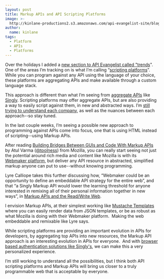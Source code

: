 ```yaml
---
layout: post
title: Markup APIs and API Scripting Platforms
image: >-
  http://kinlane-productions2.s3.amazonaws.com/api-evangelist-site/blog/markup-api.png
author:
  name: kinlane
tags:
  - Platform
  - APIs
  - Platforms
---
```

Over the holidays I added a [new section to API Evangelist called "trends](http://apievangelist.com/trends/ "new section to API Evangelist called trends")". One of the areas I’m tracking on is what I’m calling “[scripting platforms](/trends/scripting-platforms.php)”. While you can program against any API using the language of your choice, these platforms are aggregating APIs and make available through a custom language stack.

This approach is different than what I’m seeing from [aggregate APIs](/trends/aggregation.php "aggregate APIs") like [Singly](http://singly.com "Singly"). Scripting platforms may offer aggregate APIs, but are also providing a way to easily script against them, in new and abstracted ways. I’m [still trying to understand each company](/2012/12/19/taking-apis-to-next-level-with-api-scripting-platforms/), as well as the nuances between each approach--so stay tuned.

In the last couple weeks, I’m seeing a possible new approach to programming against APIs come into focus, one that is using HTML instead of scripting--using Markup APIs.

After reading [Building Bridges Between GUIs and Code With Markup APIs](http://www.toolness.com/wp/2013/01/building-bridges-between-guis-and-code-with-markup-apis/ "Building Bridges Between GUIs and Code With Markup APIs") by Atul Varma ([@toolness](https://twitter.com/toolness)) from Mozilla, you can really start seeing not just the potential around rich media and content like Mozilla is with its [Webmaker platform](https://webmaker.org/en-US/), but deliver any API resource in abstracted, simplified markup anyone can put to use--without knowing programming.

Lyre Calliope takes this further discussing how, “Webmaker could be an opportunity to define an embeddable API strategy for the entire web”, and that “a Singly Markup API would lower the learning threshold for anyone interested in remixing all of their personal information together in new ways”, in [Markup APIs and the Read/Write Web](http://captaincalliope.net/2013/01/15/markup-apis-and-the-readwrite-web/).

I envision Markup APIs, at their simplest working like [Mustache Templates](http://mustache.github.com/) where you can easily render data from JSON templates, or be as robust as what Mozilla is doing with their Webmaker platform.  Making the web embeddable and remixable like Lyre says. 

While scripting platforms are providing an important evolution in APIs for developers, by aggregating top APIs into new resources, the Markup API approach is an interesting evolution in APIs for everyone.  And with [browser based authentication solutions like Singly's](https://singly.com/docs/data/authorization#Browser-based-Client-Apps), we can make this a very personalized experience.

I’m still working to understand all the possibilities, but I think both API scripting platforms and Markup APIs will bring us closer to a truly programmable web that is acceptable by everyone.